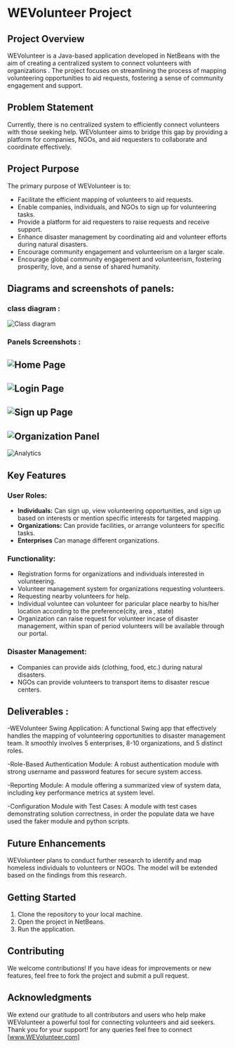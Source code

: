 # WEVolunteer Project 

## Project Overview
WEVolunteer is a Java-based application developed in NetBeans with the aim of creating a centralized system to connect volunteers with organizations . The project focuses on streamlining the process of mapping volunteering opportunities to aid requests, fostering a sense of community engagement and support.

## Problem Statement
Currently, there is no centralized system to efficiently connect volunteers with those seeking help. WEVolunteer aims to bridge this gap by providing a platform for companies, NGOs, and aid requesters to collaborate and coordinate effectively.

## Project Purpose
The primary purpose of WEVolunteer is to:
- Facilitate the efficient mapping of volunteers to aid requests.
- Enable companies, individuals, and NGOs to sign up for volunteering tasks.
- Provide a platform for aid requesters to raise requests and receive support.
- Enhance disaster management by coordinating aid and volunteer efforts during natural disasters.
- Encourage community engagement and volunteerism on a larger scale.
- Encourage global community engagement and volunteerism, fostering prosperity, love, and a sense of shared humanity.

## Diagrams and screenshots of panels:
### class diagram :
![Class diagram](/src/Resources/classdiagram.png)
### Panels Screenshots : 
![Home Page](/src/Resources/Screenshot1.png)
--
![Login Page](/src/Resources/Screenshot2.png)
--
![Sign up Page](/src/Resources/Screenshot3.png)
--
![Organization Panel](/src/Resources/Screenshot4.png)
--
![Analytics](/src/Resources/Screenshot5.PNG)


## Key Features
### User Roles:
- **Individuals:** Can sign up, view volunteering opportunities, and sign up based on interests or mention specific interests for targeted mapping.
- **Organizations:** Can provide facilities, or arrange volunteers for specific tasks.
- **Enterprises** Can manage different organizations.


### Functionality:
- Registration forms for organizations and individuals interested in volunteering.
- Volunteer management system for organizations requesting volunteers.
- Requesting nearby volunteers for help.
- Individual voluntee can volunteer for paricular place nearby to his/her location according to the preference(city, area , state)
- Organization can raise request for volunteer incase of disaster management, within span of period volunteers will be available through our portal.


### Disaster Management:
- Companies can provide aids (clothing, food, etc.) during natural disasters.
- NGOs can provide volunteers to transport items to disaster rescue centers.

## Deliverables :
-WEVolunteer Swing Application:
A functional Swing app that effectively handles the mapping of volunteering opportunities to disaster management team. It smoothly involves 5 enterprises, 8-10 organizations, and 5 distinct roles.

-Role-Based Authentication Module:
A robust authentication module with strong username and password features for secure system access.

-Reporting Module:
A module offering a summarized view of system data, including key performance metrics at system level.

-Configuration Module with Test Cases:
A module with test cases demonstrating solution correctness, in order the populate data we have used the faker module and python scripts.

## Future Enhancements
WEVolunteer plans to conduct further research to identify and map homeless individuals to volunteers or NGOs. The model will be extended based on the findings from this research.

## Getting Started
1. Clone the repository to your local machine.
2. Open the project in NetBeans.
3. Run the application.

## Contributing
We welcome contributions! If you have ideas for improvements or new features, feel free to fork the project and submit a pull request.

## Acknowledgments
We extend our gratitude to all contributors and users who help make WEVolunteer a powerful tool for connecting volunteers and aid seekers. Thank you for your support!
for any queries feel free to connect [www.WEVolunteer.com]


